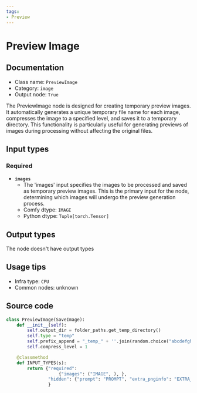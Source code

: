 ```yaml
---
tags:
- Preview
---
```


# Preview Image
## Documentation
- Class name: `PreviewImage`
- Category: `image`
- Output node: `True`

The PreviewImage node is designed for creating temporary preview images. It automatically generates a unique temporary file name for each image, compresses the image to a specified level, and saves it to a temporary directory. This functionality is particularly useful for generating previews of images during processing without affecting the original files.
## Input types
### Required
- **`images`**
    - The 'images' input specifies the images to be processed and saved as temporary preview images. This is the primary input for the node, determining which images will undergo the preview generation process.
    - Comfy dtype: `IMAGE`
    - Python dtype: `Tuple[torch.Tensor]`
## Output types
The node doesn't have output types
## Usage tips
- Infra type: `CPU`
- Common nodes: unknown


## Source code
```python
class PreviewImage(SaveImage):
    def __init__(self):
        self.output_dir = folder_paths.get_temp_directory()
        self.type = "temp"
        self.prefix_append = "_temp_" + ''.join(random.choice("abcdefghijklmnopqrstupvxyz") for x in range(5))
        self.compress_level = 1

    @classmethod
    def INPUT_TYPES(s):
        return {"required":
                    {"images": ("IMAGE", ), },
                "hidden": {"prompt": "PROMPT", "extra_pnginfo": "EXTRA_PNGINFO"},
                }

```
